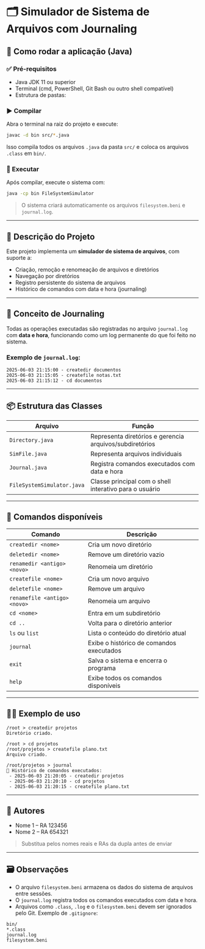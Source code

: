 # 🗂️ Simulador de Sistema de Arquivos com Journaling

## 🔧 Como rodar a aplicação (Java)

### ✅ Pré-requisitos

- Java JDK 11 ou superior
- Terminal (cmd, PowerShell, Git Bash ou outro shell compatível)
- Estrutura de pastas:

### ▶️ Compilar

Abra o terminal na raiz do projeto e execute:

```bash
javac -d bin src/*.java
````

Isso compila todos os arquivos `.java` da pasta `src/` e coloca os arquivos `.class` em `bin/`.

### 🚀 Executar

Após compilar, execute o sistema com:

```bash
java -cp bin FileSystemSimulator
```

> O sistema criará automaticamente os arquivos `filesystem.beni` e `journal.log`.

---

## 📘 Descrição do Projeto

Este projeto implementa um **simulador de sistema de arquivos**, com suporte a:

* Criação, remoção e renomeação de arquivos e diretórios
* Navegação por diretórios
* Registro persistente do sistema de arquivos
* Histórico de comandos com data e hora (journaling)

---

## 🧠 Conceito de Journaling

Todas as operações executadas são registradas no arquivo `journal.log` com **data e hora**, funcionando como um log permanente do que foi feito no sistema.

### Exemplo de `journal.log`:

```
2025-06-03 21:15:00 - createdir documentos
2025-06-03 21:15:05 - createfile notas.txt
2025-06-03 21:15:12 - cd documentos
```

---

## 📦 Estrutura das Classes

| Arquivo                    | Função                                                  |
| -------------------------- | ------------------------------------------------------- |
| `Directory.java`           | Representa diretórios e gerencia arquivos/subdiretórios |
| `SimFile.java`             | Representa arquivos individuais                         |
| `Journal.java`             | Registra comandos executados com data e hora            |
| `FileSystemSimulator.java` | Classe principal com o shell interativo para o usuário  |

---

## 💬 Comandos disponíveis

| Comando                      | Descrição                                |
| ---------------------------- | ---------------------------------------- |
| `createdir <nome>`           | Cria um novo diretório                   |
| `deletedir <nome>`           | Remove um diretório vazio                |
| `renamedir <antigo> <novo>`  | Renomeia um diretório                    |
| `createfile <nome>`          | Cria um novo arquivo                     |
| `deletefile <nome>`          | Remove um arquivo                        |
| `renamefile <antigo> <novo>` | Renomeia um arquivo                      |
| `cd <nome>`                  | Entra em um subdiretório                 |
| `cd ..`                      | Volta para o diretório anterior          |
| `ls` ou `list`               | Lista o conteúdo do diretório atual      |
| `journal`                    | Exibe o histórico de comandos executados |
| `exit`                       | Salva o sistema e encerra o programa     |
| `help`                       | Exibe todos os comandos disponíveis      |

---

## 👨‍💻 Exemplo de uso

```
/root > createdir projetos
Diretório criado.

/root > cd projetos
/root/projetos > createfile plano.txt
Arquivo criado.

/root/projetos > journal
📓 Histórico de comandos executados:
 - 2025-06-03 21:20:05 - createdir projetos
 - 2025-06-03 21:20:10 - cd projetos
 - 2025-06-03 21:20:15 - createfile plano.txt
```

---

## 📝 Autores

* Nome 1 – RA 123456
* Nome 2 – RA 654321

> Substitua pelos nomes reais e RAs da dupla antes de enviar

---

## 🗃️ Observações

* O arquivo `filesystem.beni` armazena os dados do sistema de arquivos entre sessões.
* O `journal.log` registra todos os comandos executados com data e hora.
* Arquivos como `.class`, `.log` e o `filesystem.beni` devem ser ignorados pelo Git. Exemplo de `.gitignore`:

```gitignore
bin/
*.class
journal.log
filesystem.beni
```
